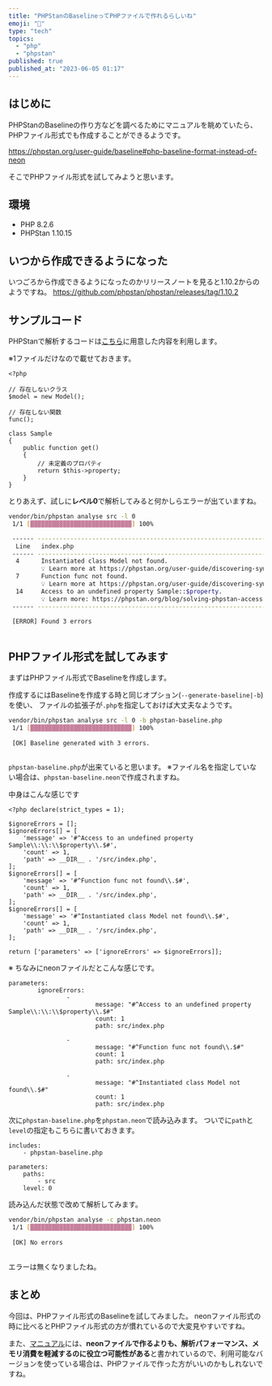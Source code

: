 ```yaml
---
title: "PHPStanのBaselineってPHPファイルで作れるらしいね"
emoji: "👋"
type: "tech"
topics:
  - "php"
  - "phpstan"
published: true
published_at: "2023-06-05 01:17"
---
```


## はじめに

PHPStanのBaselineの作り方などを調べるためにマニュアルを眺めていたら、PHPファイル形式でも作成することができるようです。

https://phpstan.org/user-guide/baseline#php-baseline-format-instead-of-neon

そこでPHPファイル形式を試してみようと思います。

## 環境

- PHP 8.2.6
- PHPStan 1.10.15

## いつから作成できるようになった

いつごろから作成できるようになったのかリリースノートを見ると1.10.2からのようですね。
https://github.com/phpstan/phpstan/releases/tag/1.10.2

## サンプルコード

PHPStanで解析するコードは[こちら](https://github.com/naopusyu/phpstan-baseline-php-format)に用意した内容を利用します。

※1ファイルだけなので載せておきます。

```php:src/index.php
<?php

// 存在しないクラス
$model = new Model();

// 存在しない関数
func();

class Sample
{
    public function get()
    {
        // 未定義のプロパティ
        return $this->property;
    }
}
```

とりあえず、試しに**レベル0**で解析してみると何かしらエラーが出ていますね。

```bash
vendor/bin/phpstan analyse src -l 0 
 1/1 [▓▓▓▓▓▓▓▓▓▓▓▓▓▓▓▓▓▓▓▓▓▓▓▓▓▓▓▓] 100%

 ------ -------------------------------------------------------------------------------------- 
  Line   index.php
 ------ -------------------------------------------------------------------------------------- 
  4      Instantiated class Model not found.
         💡 Learn more at https://phpstan.org/user-guide/discovering-symbols
  7      Function func not found.
         💡 Learn more at https://phpstan.org/user-guide/discovering-symbols
  14     Access to an undefined property Sample::$property.
         💡 Learn more: https://phpstan.org/blog/solving-phpstan-access-to-undefined-property
 ------ -------------------------------------------------------------------------------------- 
                                           
 [ERROR] Found 3 errors
 
```

## PHPファイル形式を試してみます

まずはPHPファイル形式でBaselineを作成します。

作成するにはBaselineを作成する時と同じオプション(`--generate-baseline|-b`)を使い、
ファイルの拡張子が`.php`を指定しておけば大丈夫なようです。

```bash
vendor/bin/phpstan analyse src -l 0 -b phpstan-baseline.php
 1/1 [▓▓▓▓▓▓▓▓▓▓▓▓▓▓▓▓▓▓▓▓▓▓▓▓▓▓▓▓] 100%
 
 [OK] Baseline generated with 3 errors.
 
```

`phpstan-baseline.php`が出来ていると思います。
※ファイル名を指定していない場合は、`phpstan-baseline.neon`で作成されますね。

中身はこんな感じです

```php:phpstan-baseline.php
<?php declare(strict_types = 1);

$ignoreErrors = [];
$ignoreErrors[] = [
	'message' => '#^Access to an undefined property Sample\\:\\:\\$property\\.$#',
	'count' => 1,
	'path' => __DIR__ . '/src/index.php',
];
$ignoreErrors[] = [
	'message' => '#^Function func not found\\.$#',
	'count' => 1,
	'path' => __DIR__ . '/src/index.php',
];
$ignoreErrors[] = [
	'message' => '#^Instantiated class Model not found\\.$#',
	'count' => 1,
	'path' => __DIR__ . '/src/index.php',
];

return ['parameters' => ['ignoreErrors' => $ignoreErrors]];

```

※ ちなみにneonファイルだとこんな感じです。

```neon:phpstan-baseline.neon
parameters:
        ignoreErrors:
                -
                        message: "#^Access to an undefined property Sample\\:\\:\\$property\\.$#"
                        count: 1
                        path: src/index.php

                -
                        message: "#^Function func not found\\.$#"
                        count: 1
                        path: src/index.php

                -
                        message: "#^Instantiated class Model not found\\.$#"
                        count: 1
                        path: src/index.php
```

次に`phpstan-baseline.php`を`phpstan.neon`で読み込みます。
ついでに`path`と`level`の指定もこちらに書いておきます。

```neon:phpstan.neon
includes:
    - phpstan-baseline.php

parameters:
    paths:
        - src
    level: 0
```

読み込んだ状態で改めて解析してみます。

```bash
vendor/bin/phpstan analyse -c phpstan.neon
 1/1 [▓▓▓▓▓▓▓▓▓▓▓▓▓▓▓▓▓▓▓▓▓▓▓▓▓▓▓▓] 100%
 
 [OK] No errors
 
```

エラーは無くなりましたね。

## まとめ

今回は、PHPファイル形式のBaselineを試してみました。
neonファイル形式の時に比べるとPHPファイル形式の方が慣れているので大変見やすいですね。

また、[マニュアル](https://phpstan.org/user-guide/baseline#php-baseline-format-instead-of-neon)には、**neonファイルで作るよりも、解析パフォーマンス、メモリ消費を軽減するのに役立つ可能性がある**と書かれているので、利用可能なバージョンを使っている場合は、PHPファイルで作った方がいいのかもしれないですね。
